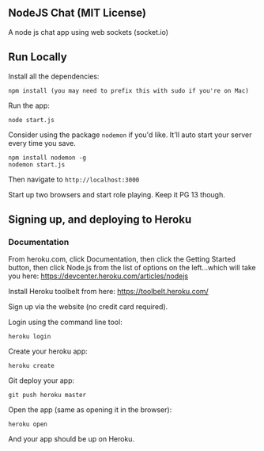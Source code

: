 ## NodeJS Chat (MIT License)

A node js chat app using web sockets (socket.io)

## Run Locally

Install all the dependencies:

    npm install (you may need to prefix this with sudo if you're on Mac)

Run the app:

    node start.js

Consider using the package `nodemon` if you'd like. It'll auto start your server
every time you save.

    npm install nodemon -g
    nodemon start.js

Then navigate to `http://localhost:3000`

Start up two browsers and start role playing. Keep it PG 13 though.

## Signing up, and deploying to Heroku

### Documentation

From heroku.com, click Documentation, then click the Getting Started
button, then click Node.js from the list of options on the
left...which will take you here:
https://devcenter.heroku.com/articles/nodejs

Install Heroku toolbelt from here: https://toolbelt.heroku.com/

Sign up via the website (no credit card required).

Login using the command line tool:

    heroku login

Create your heroku app:

    heroku create

Git deploy your app:

    git push heroku master

Open the app (same as opening it in the browser):

    heroku open

And your app should be up on Heroku.
